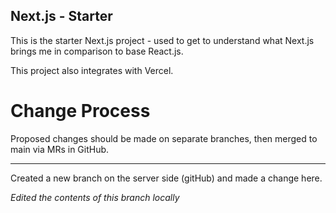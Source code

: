 ## Next.js  - Starter

This is the starter Next.js project - used to get to understand what Next.js brings me in comparison to base React.js.

This project also integrates with Vercel.

# Change Process
Proposed changes should be made on separate branches, then merged to main via MRs in GitHub.

---
Created a new branch on the server side (gitHub) and made a change here.

*Edited the contents of this branch locally*
